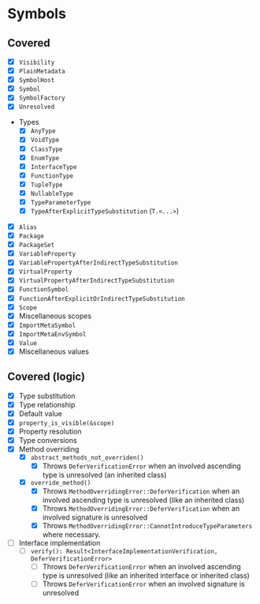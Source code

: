 # Symbols

## Covered

* [x] `Visibility`
* [x] `PlainMetadata`
* [x] `SymbolHost`
* [x] `Symbol`
* [x] `SymbolFactory`
* [x] `Unresolved`
* Types
  * [x] `AnyType`
  * [x] `VoidType`
  * [x] `ClassType`
  * [x] `EnumType`
  * [x] `InterfaceType`
  * [x] `FunctionType`
  * [x] `TupleType`
  * [x] `NullableType`
  * [x] `TypeParameterType`
  * [x] `TypeAfterExplicitTypeSubstitution` (`T.<...>`)
* [x] `Alias`
* [x] `Package`
* [x] `PackageSet`
* [x] `VariableProperty`
* [x] `VariablePropertyAfterIndirectTypeSubstitution`
* [x] `VirtualProperty`
* [x] `VirtualPropertyAfterIndirectTypeSubstitution`
* [x] `FunctionSymbol`
* [x] `FunctionAfterExplicitOrIndirectTypeSubstitution`
* [x] `Scope`
* [x] Miscellaneous scopes
* [x] `ImportMetaSymbol`
* [x] `ImportMetaEnvSymbol`
* [x] `Value`
* [x] Miscellaneous values

## Covered (logic)

* [x] Type substitution
* [x] Type relationship
* [x] Default value
* [x] `property_is_visible(&scope)`
* [x] Property resolution
* [x] Type conversions
* [x] Method overriding
  * [x] `abstract_methods_not_overriden()`
    * [x] Throws `DeferVerificationError` when an involved ascending type is unresolved (an inherited class)
  * [x] `override_method()`
    * [x] Throws `MethodOverridingError::DeferVerification` when an involved ascending type is unresolved (like an inherited class)
    * [x] Throws `MethodOverridingError::DeferVerification` when an involved signature is unresolved
    * [x] Throws `MethodOverridingError::CannotIntroduceTypeParameters` where necessary.
* [ ] Interface implementation
  * [ ] `verify(): Result<InterfaceImplementationVerification, DeferVerificationError>`
    * [ ] Throws `DeferVerificationError` when an involved ascending type is unresolved (like an inherited interface or inherited class)
    * [ ] Throws `DeferVerificationError` when an involved signature is unresolved